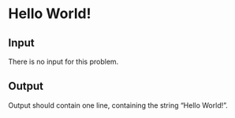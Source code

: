 
# Hello World!

## Input
There is no input for this problem.
## Output
Output should contain one line, containing the string “Hello World!”.
